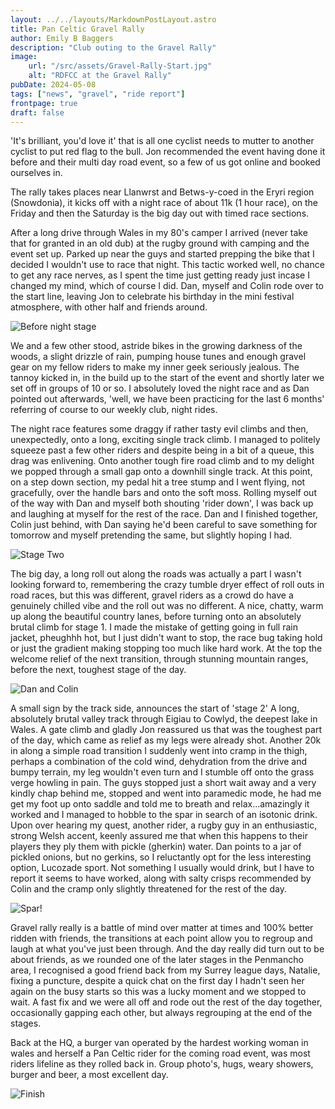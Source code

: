 ```yaml
---
layout: ../../layouts/MarkdownPostLayout.astro
title: Pan Celtic Gravel Rally
author: Emily B Baggers
description: "Club outing to the Gravel Rally"
image:
    url: "/src/assets/Gravel-Rally-Start.jpg"
    alt: "RDFCC at the Gravel Rally"
pubDate: 2024-05-08
tags: ["news", "gravel", "ride report"]
frontpage: true
draft: false
---
```

'It's brilliant, you'd love it' that is all one cyclist needs to mutter to another cyclist to put red flag to the bull. Jon recommended the event having done it before and their multi day road event, so a few of us got online and booked ourselves in.

The rally takes places near Llanwrst and Betws-y-coed in the Eryri region (Snowdonia), it kicks off with a night race of about 11k (1 hour race), on the Friday and then the Saturday is the big day out with timed race sections.

After a long drive through Wales in my 80's camper I arrived (never take that for granted in an old dub) at the rugby ground with camping and the event set up. Parked up near the guys and started prepping the bike that I decided I wouldn't use to race that night. This tactic worked well, no chance to get any race nerves, as I spent the time just getting ready just incase I changed my mind, which of course I did. Dan, myself and Colin rode over to the start line, leaving Jon to celebrate his birthday in the mini festival atmosphere, with other half and friends around.

![Before night stage](../../assets/Gravel-Rally-Night.JPG)

We and a few other stood, astride bikes in the growing darkness of the woods, a slight drizzle of rain, pumping house tunes and enough gravel gear on my fellow riders to make my inner geek seriously jealous. The tannoy kicked in, in the build up to the start of the event and shortly later we set off in groups of 10 or so. I absolutely loved the night race and as Dan pointed out afterwards, 'well, we have been practicing for the last 6 months' referring of course to our weekly club, night rides. 

The night race features some draggy if rather tasty evil climbs and then, unexpectedly, onto a long, exciting single track climb. I managed to politely squeeze past a few other riders and despite being in a bit of a queue, this drag was enlivening. Onto another tough fire road climb and to my delight we popped through a small gap onto a downhill single track. At this point, on a step down section, my pedal hit a tree stump and I went flying, not gracefully, over the handle bars and onto the soft moss. Rolling myself out of the way with Dan and myself both shouting 'rider down', I was back up and laughing at myself for the rest of the race. Dan and I finished together, Colin just behind, with Dan saying he'd been careful to save something for tomorrow and myself pretending the same, but slightly hoping I had.

![Stage Two](../../assets/Gravel-Rally-Stage-Two.jpg)

The big day, a long roll out along the roads was actually a part I wasn't looking forward to, remembering the crazy tumble dryer effect of roll outs in road races, but this was different, gravel riders as a crowd do have a genuinely chilled vibe and the roll out was no different. A nice, chatty, warm up along the beautiful country lanes, before turning onto an absolutely brutal climb for stage 1. I made the mistake of getting going in full rain jacket, pheughhh hot, but I just didn't want to stop, the race bug taking hold or just the gradient making stopping too much like hard work. At the top the welcome relief of the next transition, through stunning mountain ranges, before the next, toughest stage of the day. 

![Dan and Colin](../../assets/Gravel-Rally-Dan-Colin.jpg)

A small sign by the track side, announces the start of 'stage 2' A long, absolutely brutal valley track through Eigiau to Cowlyd, the deepest lake in Wales. A gate climb and gladly Jon reassured us that was the toughest part of the day, which came as relief as my legs were already shot. Another 20k in along a simple road transition I suddenly went into cramp in the thigh,  perhaps a combination of the cold wind, dehydration from the drive and bumpy terrain, my leg wouldn't even turn and I stumble off onto the grass verge howling in pain. The guys stopped just a short wait away and a very kindly chap behind me, stopped and went into paramedic mode, he had me get my foot up onto saddle and told me to breath and relax...amazingly it worked and I managed to hobble to the spar in search of an isotonic drink. Upon over hearing my quest, another rider, a rugby guy in an enthusiastic, strong Welsh accent, keenly assured me that when this happens to their players they ply them with pickle (gherkin) water. Dan points to a jar of pickled onions, but no gerkins, so I reluctantly opt for the less interesting option, Lucozade sport. Not something I usually would drink, but I have to report it seems to have worked, along with salty crisps recommended by Colin and the cramp only slightly threatened for the rest of the day.

![Spar!](../../assets/Gravel-Rally-Spar.JPG)

Gravel rally really is a battle of mind over matter at times and 100% better ridden with friends, the transitions at each point allow you to regroup and laugh at what you've just been through. And the day really did turn out to be about friends, as we rounded one of the later stages in the Penmancho area, I recognised a good friend back from my Surrey league days, Natalie, fixing a puncture, despite a quick chat on the first day I hadn't seen her again on the busy starts so this was a lucky moment and we stopped to wait. A fast fix and we were all off and rode out the rest of the day together, occasionally gapping each other, but always regrouping at the end of the stages. 

Back at the HQ, a burger van operated by the hardest working woman in wales and herself a Pan Celtic rider for the coming road event, was most riders lifeline as they rolled back in. Group photo's, hugs, weary showers, burger and beer, a most excellent day.

![Finish](../../assets/Gravel-Rally-Finish.jpg)